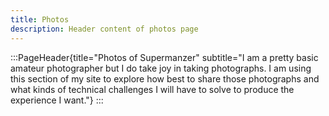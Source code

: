 ```yaml
---
title: Photos
description: Header content of photos page
---
```


:::PageHeader{title="Photos of Supermanzer" subtitle="I am a pretty basic amateur photographer but I do take joy in taking photographs.  I am using this section of my site to explore how best to share those photographs and what kinds of technical challenges I will have to solve to produce the experience I want."}
:::



